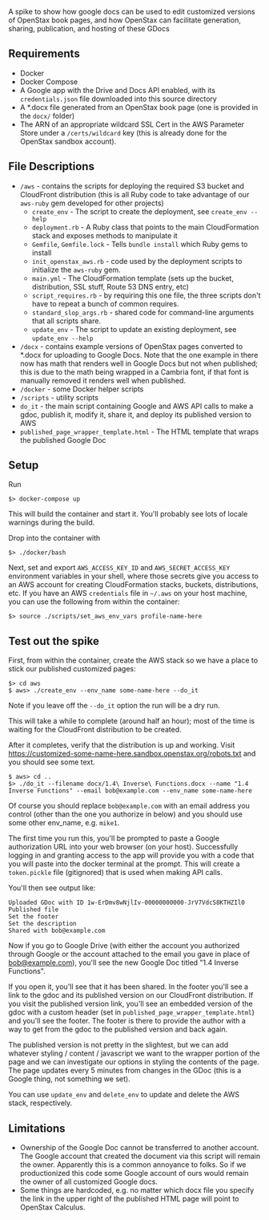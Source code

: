 A spike to show how google docs can be used to edit customized versions of OpenStax book pages, and how OpenStax can facilitate generation, sharing, publication, and hosting of these GDocs

## Requirements

* Docker
* Docker Compose
* A Google app with the Drive and Docs API enabled, with its `credentials.json` file downloaded into this source directory
* A \*.docx file generated from an OpenStax book page (one is provided in the `docx/` folder)
* The ARN of an appropriate wildcard SSL Cert in the AWS Parameter Store under a `/certs/wildcard` key (this is already done for the OpenStax sandbox account).

## File Descriptions

* `/aws` - contains the scripts for deploying the required S3 bucket and CloudFront distribution (this is all Ruby code to take advantage of our `aws-ruby` gem developed for other projects)
  * `create_env` - The script to create the deployment, see `create_env --help`
  * `deployment.rb` - A Ruby class that points to the main CloudFormation stack and exposes methods to manipulate it
  * `Gemfile`, `Gemfile.lock` - Tells `bundle install` which Ruby gems to install
  * `init_openstax_aws.rb` - code used by the deployment scripts to initialize the `aws-ruby` gem.
  * `main.yml` - The CloudFormation template (sets up the bucket, distribution, SSL stuff, Route 53 DNS entry, etc)
  * `script_requires.rb` - by requiring this one file, the three scripts don't have to repeat a bunch of common requires.
  * `standard_slop_args.rb` - shared code for command-line arguments that all scripts share.
  * `update_env` - The script to update an existing deployment, see `update_env --help`
* `/docx` - contains example versions of OpenStax pages converted to \*.docx for uploading to Google Docs.  Note that the one example in there now has math that renders well in Google Docs but not when published; this is due to the math being wrapped in a Cambria font, if that font is manually removed it renders well when published.
* `/docker` - some Docker helper scripts
* `/scripts` - utility scripts
* `do_it` - the main script containing Google and AWS API calls to make a gdoc, publish it, modify it, share it, and deploy its published version to AWS
* `published_page_wrapper_template.html` - The HTML template that wraps the published Google Doc

## Setup

Run

```
$> docker-compose up
```

This will build the container and start it.  You'll probably see lots of locale warnings during the build.

Drop into the container with

```
$> ./docker/bash
```

Next, set and export `AWS_ACCESS_KEY_ID` and `AWS_SECRET_ACCESS_KEY` environment variables in your shell, where those secrets give you access to an AWS account for creating CloudFormation stacks, buckets, distributions, etc.  If you have an AWS `credentials` file in `~/.aws` on your host machine, you can use the following from within the container:

```
$> source ./scripts/set_aws_env_vars profile-name-here
```

## Test out the spike

First, from within the container, create the AWS stack so we have a place to stick our published customized pages:

```
$> cd aws
$ aws> ./create_env --env_name some-name-here --do_it
```

Note if you leave off the `--do_it` option the run will be a dry run.

This will take a while to complete (around half an hour); most of the time is waiting for the CloudFront distribution to be created.

After it completes, verify that the distribution is up and working.  Visit https://customized-some-name-here.sandbox.openstax.org/robots.txt and you should see some text.

```
$ aws> cd ..
$> ./do_it --filename docx/1.4\ Inverse\ Functions.docx --name "1.4 Inverse Functions" --email bob@example.com --env_name some-name-here
```

Of course you should replace `bob@example.com` with an email address you control (other than the one you authorize in below) and you should use some other env_name, e.g. `mike1`.

The first time you run this, you'll be prompted to paste a Google authorization URL into your web browser (on your host).  Successfully logging in and granting access to the app will provide you with a code that you will paste into the docker terminal at the prompt.  This will create a `token.pickle` file (gitignored) that is used when making API calls.

You'll then see output like:

```
Uploaded GDoc with ID 1w-ErDmv8wNjlIv-00000000000-JrV7VdcS8KTHZIl0
Published file
Set the footer
Set the description
Shared with bob@example.com
```

Now if you go to Google Drive (with either the account you authorized through Google or the account attached to the email you gave in place of bob@example.com), you'll see the new Google Doc titled "1.4 Inverse Functions".

If you open it, you'll see that it has been shared.  In the footer you'll see a link to the gdoc and its published version on our CloudFront distribution.  If you visit the published version link, you'll see an embedded version of the gdoc with a custom header (set in `published_page_wrapper_template.html`) and you'll see the footer.  The footer is there to provide the author with a way to get from the gdoc to the published version and back again.

The published version is not pretty in the slightest, but we can add whatever styling / content / javascript we want to the wrapper portion of the page and we can investigate our options in styling the contents of the page.  The page updates every 5 minutes from changes in the GDoc (this is a Google thing, not something we set).

You can use `update_env` and `delete_env` to update and delete the AWS stack, respectively.

## Limitations

* Ownership of the Google Doc cannot be transferred to another account.  The Google account that created the document via this script will remain the owner.  Apparently this is a common annoyance to folks.  So if we productionized this code some Google account of ours would remain the owner of all customized Google docs.
* Some things are hardcoded, e.g. no matter which docx file you specify the link in the upper right of the published HTML page will point to OpenStax Calculus.
